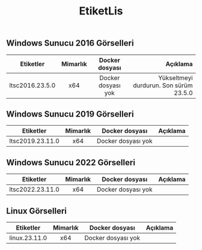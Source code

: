 ﻿---
title: EtiketLis
second_title: Aspose.Cells Cloud Documen
type: docs
url: /tr/docker/tag-list/
description: Desteklenen Platformlar
weight: 30
---
##  Windows Sunucu 2016 Görselleri ##

Etiketler | Mimarlık | Docker dosyası | Açıklama
---|:--:|:--:|---:
ltsc2016.23.5.0 | x64 | Docker dosyası yok | Yükseltmeyi durdurun. Son sürüm 23.5.0


##  Windows Sunucu 2019 Görselleri ##

Etiketler | Mimarlık | Docker dosyası | Açıklama
---|:--:|:--:|---:
ltsc2019.23.11.0 | x64 | Docker dosyası yok |

##  Windows Sunucu 2022 Görselleri ##

Etiketler | Mimarlık | Docker dosyası | Açıklama
---|:--:|:--:|---:
 ltsc2022.23.11.0 | x64 | Docker dosyası yok |

##  Linux Görselleri ##

Etiketler | Mimarlık | Docker dosyası | Açıklama
---|:--:|:--:|---:
linux.23.11.0 | x64 | Docker dosyası yok |
